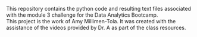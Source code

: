 This repository contains the python code and resulting text files associated with the module 3 challenge for the Data Analytics Bootcamp.  
This project is the work of Amy Millimen-Tola.  It was created with the assistance of the videos provided by Dr. A as part of the class resources.  
